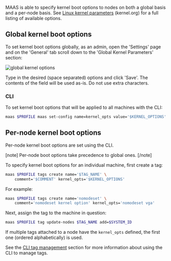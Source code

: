 MAAS is able to specify kernel boot options to nodes on both a global basis and a per-node basis. See [Linux kernel parameters](https://www.kernel.org/doc/html/latest/admin-guide/kernel-parameters.html) (kernel.org) for a full listing of available options.

## Global kernel boot options

To set kernel boot options globally, as an admin, open the 'Settings' page and on the 'General' tab scroll down to the 'Global Kernel Parameters' section:

![global kernel options](../media/nodes-kernel-options__2.2_global.png)

Type in the desired (space separated) options and click 'Save'. The contents of the field will be used as-is. Do not use extra characters.

### CLI

To set kernel boot options that will be applied to all machines with the CLI:

``` bash
maas $PROFILE maas set-config name=kernel_opts value='$KERNEL_OPTIONS'
```

## Per-node kernel boot options

Per-node kernel boot options are set using the CLI.

[note] Per-node boot options take precedence to global ones. [/note]

To specify kernel boot options for an individual machine, first create a tag:

``` bash
maas $PROFILE tags create name='$TAG_NAME' \
    comment='$COMMENT' kernel_opts='$KERNEL_OPTIONS'
```

For example:

``` bash
maas $PROFILE tags create name='nomodeset' \
    comment='nomodeset kernel option' kernel_opts='nomodeset vga'
```

Next, assign the tag to the machine in question:

``` bash
maas $PROFILE tag update-nodes $TAG_NAME add=$SYSTEM_ID
```

If multiple tags attached to a node have the `kernel_opts` defined, the first one (ordered alphabetically) is used.

See the [CLI tag management](manage-cli-tags.md) section for more information about using the CLI to manage tags.

<!-- LINKS -->

